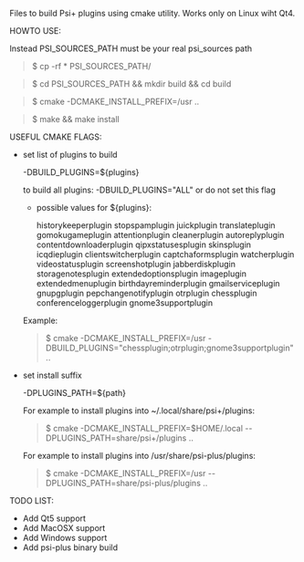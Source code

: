 Files to build Psi+ plugins using cmake utility.
Works only on Linux wiht Qt4.

HOWTO USE:

Instead PSI_SOURCES_PATH must be your real psi_sources path

> $ cp -rf * PSI_SOURCES_PATH/

> $ cd PSI_SOURCES_PATH && mkdir build && cd build

> $ cmake -DCMAKE_INSTALL_PREFIX=/usr ..

> $ make && make install


USEFUL CMAKE FLAGS:

- set list of plugins to build

  -DBUILD_PLUGINS=${plugins}
  
  to build all plugins:  -DBUILD_PLUGINS="ALL" or do not set this flag

  - possible values for ${plugins}:

    historykeeperplugin	stopspamplugin juickplugin translateplugin gomokugameplugin attentionplugin
    cleanerplugin autoreplyplugin contentdownloaderplugin	qipxstatusesplugin skinsplugin icqdieplugin
    clientswitcherplugin captchaformsplugin watcherplugin videostatusplugin screenshotplugin
    jabberdiskplugin storagenotesplugin	extendedoptionsplugin imageplugin	extendedmenuplugin
    birthdayreminderplugin gmailserviceplugin gnupgplugin pepchangenotifyplugin otrplugin
    chessplugin conferenceloggerplugin gnome3supportplugin
  
  Example:
  
  > $ cmake -DCMAKE_INSTALL_PREFIX=/usr -DBUILD_PLUGINS="chessplugin;otrplugin;gnome3supportplugin" ..

- set install suffix

  -DPLUGINS_PATH=${path}
  
  For example to install plugins into ~/.local/share/psi+/plugins:
  
  > $ cmake -DCMAKE_INSTALL_PREFIX=$HOME/.local --DPLUGINS_PATH=share/psi+/plugins ..
  
  For example to install plugins into /usr/share/psi-plus/plugins:
  
  > $ cmake -DCMAKE_INSTALL_PREFIX=/usr --DPLUGINS_PATH=share/psi-plus/plugins ..


TODO LIST:
- Add Qt5 support
- Add MacOSX support
- Add Windows support
- Add psi-plus binary build
